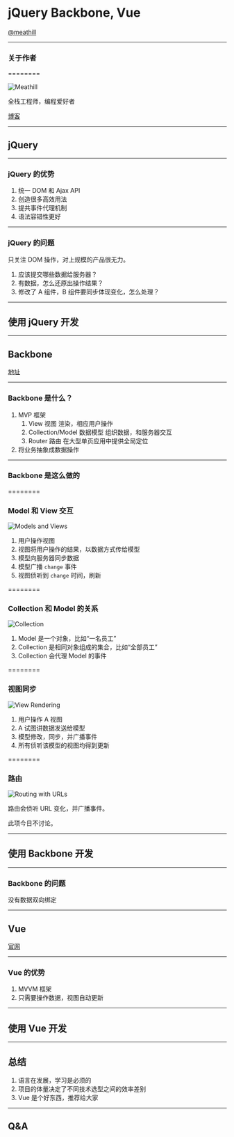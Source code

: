 # jQuery Backbone, Vue

[@meathill](//weibo.com/meathill/)

--------

### 关于作者

========

![Meathill](http://qiniu.meathill.com/wp-content/uploads/2016/07/20160607_005422423_iOS-825x510.jpg)

全栈工程师，编程爱好者

[博客](http://blog.meathill.com/)

--------

## jQuery

--------

### jQuery 的优势

1. 统一 DOM 和 Ajax API
2. 创造很多高效用法
3. 提共事件代理机制
4. 语法容错性更好

--------

### jQuery 的问题

只关注 DOM 操作，对上规模的产品很无力。

1. 应该提交哪些数据给服务器？
2. 有数据，怎么还原出操作结果？
3. 修改了 A 组件，B 组件要同步体现变化，怎么处理？

--------

## 使用 jQuery 开发

--------

## Backbone

[地址](http://backbonejs.org/)

--------

### Backbone 是什么？

1. MVP 框架
    1. View 视图 渲染，相应用户操作
    2. Collection/Model 数据模型 组织数据，和服务器交互
    3. Router 路由 在大型单页应用中提供全局定位
2. 将业务抽象成数据操作


--------

### Backbone 是这么做的

========

### Model 和 View 交互

![Models and Views](http://backbonejs.org/docs/images/intro-model-view.svg)

1. 用户操作视图
2. 视图将用户操作的结果，以数据方式传给模型
3. 模型向服务器同步数据
4. 模型广播 `change` 事件
5. 视图侦听到 `change` 时间，刷新

========

### Collection 和 Model 的关系

![Collection](http://backbonejs.org/docs/images/intro-collections.svg)
 
1. Model 是一个对象，比如“一名员工”
2. Collection 是相同对象组成的集合，比如“全部员工”
3. Collection 会代理 Model 的事件

========

### 视图同步

![View Rendering](http://backbonejs.org/docs/images/intro-views.svg)

1. 用户操作 A 视图
2. A 试图讲数据发送给模型
3. 模型修改，同步，并广播事件
4. 所有侦听该模型的视图均得到更新

========

### 路由

![Routing with URLs](http://backbonejs.org/docs/images/intro-routing.svg)

路由会侦听 URL 变化，并广播事件。

此项今日不讨论。

--------

## 使用 Backbone 开发

--------

### Backbone 的问题

没有数据双向绑定

--------

## Vue

[官网](//cn.vuejs.org/)

--------

### Vue 的优势

1. MVVM 框架
2. 只需要操作数据，视图自动更新

--------

## 使用 Vue 开发

--------

## 总结

1. 语言在发展，学习是必须的
2. 项目的体量决定了不同技术选型之间的效率差别
3. Vue 是个好东西，推荐给大家

--------

## Q&A